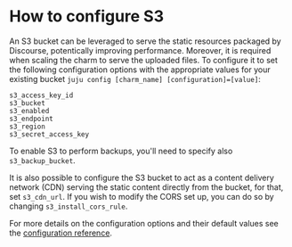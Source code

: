 # How to configure S3

An S3 bucket can be leveraged to serve the static resources packaged by Discourse, potentically improving performance. Moreover, it is required when scaling the charm to serve the uploaded files. To configure it to set the following configuration options with the appropriate values for your existing bucket `juju config [charm_name] [configuration]=[value]`:

```
s3_access_key_id
s3_bucket
s3_enabled
s3_endpoint
s3_region
s3_secret_access_key
```

To enable S3 to perform backups, you'll need to specify also `s3_backup_bucket`.

It is also possible to configure the S3 bucket to act as a content delivery network (CDN) serving the static content directly from the bucket, for that, set `s3_cdn_url`. If you wish to modify the CORS set up, you can do so by changing `s3_install_cors_rule`.


For more details on the configuration options and their default values see the [configuration reference](https://charmhub.io/discourse-k8s/configure).
